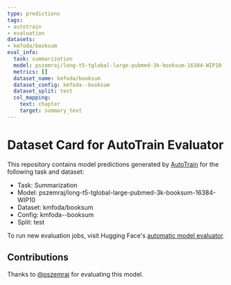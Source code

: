 ```yaml
---
type: predictions
tags:
- autotrain
- evaluation
datasets:
- kmfoda/booksum
eval_info:
  task: summarization
  model: pszemraj/long-t5-tglobal-large-pubmed-3k-booksum-16384-WIP10
  metrics: []
  dataset_name: kmfoda/booksum
  dataset_config: kmfoda--booksum
  dataset_split: test
  col_mapping:
    text: chapter
    target: summary_text
---
```

# Dataset Card for AutoTrain Evaluator

This repository contains model predictions generated by [AutoTrain](https://huggingface.co/autotrain) for the following task and dataset:

* Task: Summarization
* Model: pszemraj/long-t5-tglobal-large-pubmed-3k-booksum-16384-WIP10
* Dataset: kmfoda/booksum
* Config: kmfoda--booksum
* Split: test

To run new evaluation jobs, visit Hugging Face's [automatic model evaluator](https://huggingface.co/spaces/autoevaluate/model-evaluator).

## Contributions

Thanks to [@pszemraj](https://huggingface.co/pszemraj) for evaluating this model.